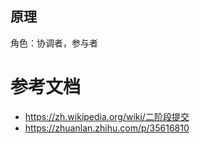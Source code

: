 



## 原理

角色：协调者，参与者





# 参考文档

- https://zh.wikipedia.org/wiki/二阶段提交
- https://zhuanlan.zhihu.com/p/35616810